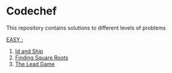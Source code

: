 # Codechef

This repository contains solutions to different levels of problems 


[EASY :](https://github.com/Utathyaworks/Leetcode/tree/main/EASY)

1. [Id and Ship ](https://www.codechef.com/problems/FSQRT)
2. [Finding Square Roots](https://www.codechef.com/problems/FLOW010)
3. [The Lead Game ](https://www.codechef.com/problems/TLG)

